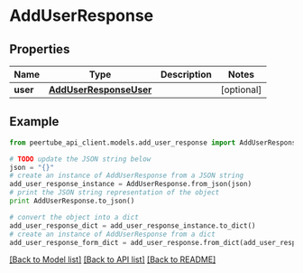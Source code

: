 # AddUserResponse


## Properties
Name | Type | Description | Notes
------------ | ------------- | ------------- | -------------
**user** | [**AddUserResponseUser**](AddUserResponseUser.md) |  | [optional] 

## Example

```python
from peertube_api_client.models.add_user_response import AddUserResponse

# TODO update the JSON string below
json = "{}"
# create an instance of AddUserResponse from a JSON string
add_user_response_instance = AddUserResponse.from_json(json)
# print the JSON string representation of the object
print AddUserResponse.to_json()

# convert the object into a dict
add_user_response_dict = add_user_response_instance.to_dict()
# create an instance of AddUserResponse from a dict
add_user_response_form_dict = add_user_response.from_dict(add_user_response_dict)
```
[[Back to Model list]](../README.md#documentation-for-models) [[Back to API list]](../README.md#documentation-for-api-endpoints) [[Back to README]](../README.md)


